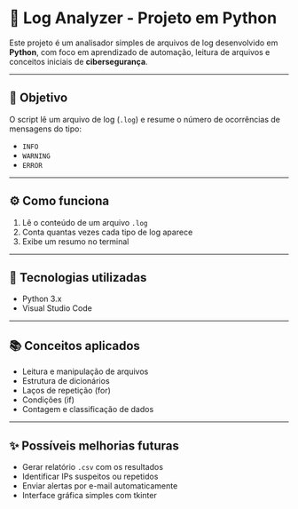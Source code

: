 # 🐍 Log Analyzer - Projeto em Python

Este projeto é um analisador simples de arquivos de log desenvolvido em **Python**, com foco em aprendizado de automação, leitura de arquivos e conceitos iniciais de **cibersegurança**.

---

## 📌 Objetivo

O script lê um arquivo de log (`.log`) e resume o número de ocorrências de mensagens do tipo:
- `INFO`
- `WARNING`
- `ERROR`

---

## ⚙️ Como funciona

1. Lê o conteúdo de um arquivo `.log`
2. Conta quantas vezes cada tipo de log aparece
3. Exibe um resumo no terminal

---

## 🧠 Tecnologias utilizadas

- Python 3.x
- Visual Studio Code

---

## 📚 Conceitos aplicados

- Leitura e manipulação de arquivos
- Estrutura de dicionários
- Laços de repetição (for)
- Condições (if)
- Contagem e classificação de dados

---

## ✨ Possíveis melhorias futuras

- Gerar relatório `.csv` com os resultados
- Identificar IPs suspeitos ou repetidos
- Enviar alertas por e-mail automaticamente
- Interface gráfica simples com tkinter

